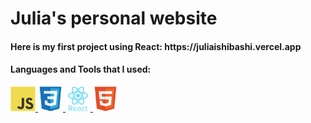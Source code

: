 <h1>Julia's personal website</h1>
<h4 align="left">Here is my first project using React: https://juliaishibashi.vercel.app </h3>
<h4 align="left">Languages and Tools that I used:</h3>
<p align="left">
  <a href="https://developer.mozilla.org/en-US/docs/Web/JavaScript" target="_blank" rel="noopener">
    <img src="https://raw.githubusercontent.com/devicons/devicon/master/icons/javascript/javascript-original.svg" alt="javascript" width="40" height="40" />
  </a>
  <a href="https://developer.mozilla.org/en-US/docs/Web/CSS" target="_blank" rel="noopener">
    <img src="https://raw.githubusercontent.com/devicons/devicon/master/icons/css3/css3-original.svg" alt="css" width="40" height="40" />
  </a>
  <a href="https://reactjs.org/" target="_blank" rel="noopener">
    <img src="https://raw.githubusercontent.com/devicons/devicon/master/icons/react/react-original-wordmark.svg" alt="react" width="40" height="40" />
  </a>
  <a href="https://developer.mozilla.org/en-US/docs/Web/HTML" target="_blank" rel="noopener">
    <img src="https://raw.githubusercontent.com/devicons/devicon/master/icons/html5/html5-original.svg" alt="html" width="40" height="40" />
  </a>
</p>
